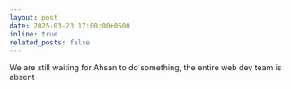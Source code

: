 ```yaml
---
layout: post
date: 2025-03-23 17:00:00+0500
inline: true
related_posts: false
---
```


We are still waiting for Ahsan to do something, the entire web dev team is absent